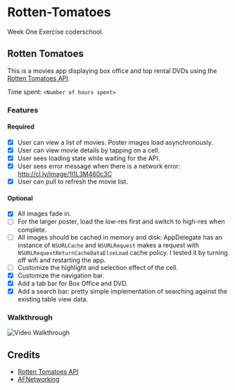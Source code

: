 # Rotten-Tomatoes
Week One Exercise coderschool.
## Rotten Tomatoes

This is a movies app displaying box office and top rental DVDs using the [Rotten Tomatoes API](http://developer.rottentomatoes.com/docs/read/JSON).

Time spent: `<Number of hours spent>`

### Features

#### Required

- [x] User can view a list of movies. Poster images load asynchronously.
- [x] User can view movie details by tapping on a cell.
- [x] User sees loading state while waiting for the API.
- [x] User sees error message when there is a network error: http://cl.ly/image/1l1L3M460c3C
- [x] User can pull to refresh the movie list.

#### Optional

- [x] All images fade in.
- [ ] For the larger poster, load the low-res first and switch to high-res when complete.
- [ ] All images should be cached in memory and disk: AppDelegate has an instance of `NSURLCache` and `NSURLRequest` makes a request with `NSURLRequestReturnCacheDataElseLoad` cache policy. I tested it by turning off wifi and restarting the app.
- [ ] Customize the highlight and selection effect of the cell.
- [x] Customize the navigation bar.
- [x] Add a tab bar for Box Office and DVD.
- [x] Add a search bar: pretty simple implementation of searching against the existing table view data.

### Walkthrough
![Video Walkthrough](http://i.imgur.com/9d4fXIm.gif)

Credits
---------
* [Rotten Tomatoes API](http://developer.rottentomatoes.com/docs/read/JSON)
* [AFNetworking](https://github.com/AFNetworking/AFNetworking)
